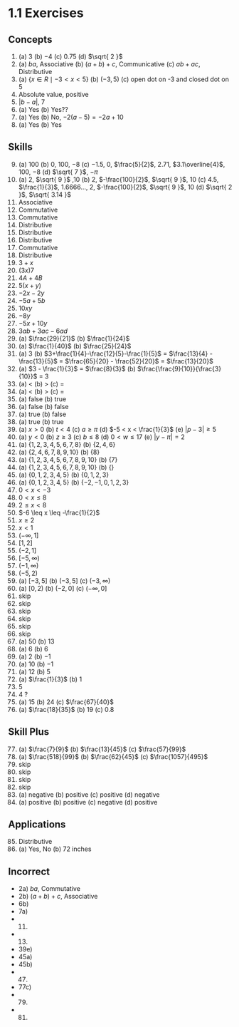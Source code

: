 # 1.1 Exercises

## Concepts

1. (a) $3$ (b) $-4$ (c) $0.75$ (d) $\sqrt{ 2 }$
2. (a) $ba$, Associative (b) $(a + b) + c$, Communicative (c) $ab + ac$, Distributive
3. (a) $\{ x \in R \mid -3 < x < 5 \}$ (b) $(-3, 5)$ (c) open dot on -3 and closed dot on 5
4. Absolute value, positive
5. $|b-a|$, $7$
6. (a) Yes (b) Yes??
7. (a) Yes (b) No, $-2(a-5) = -2a + 10$
8. (a) Yes (b) Yes

## Skills

9. (a) $100$ (b) $0$, $100$, $-8$ (c) $-1.5$, $0$, $\frac{5}{2}$, $2.71$, $3.1\overline{4}$, $100$, $-8$ (d) $\sqrt{ 7 }$, $-\pi$
10. (a) $2$, $\sqrt{ 9 }$ ,$10$ (b) $2$, $-\frac{100}{2}$, $\sqrt{ 9 }$, $10$ (c) $4.5$, $\frac{1}{3}$, $1.6666\dots$, $2$, $-\frac{100}{2}$, $\sqrt{ 9 }$, $10$ (d) $\sqrt{ 2 }$, $\sqrt{ 3.14 }$
11. Associative
12. Commutative
13. Commutative
14. Distributive
15. Distributive
16. Distributive
17. Commutative
18. Distributive
19. $3 + x$
20. $(3x)7$
21. $4A + 4B$
22. $5(x+y)$
23. $-2x - 2y$
24. $-5a + 5b$
25. $10xy$
26. $-8y$
27. $-5x+10y$
28. $3ab+3ac-6ad$
29. (a) $\frac{29}{21}$ (b) $\frac{1}{24}$
30. (a) $\frac{1}{40}$ (b) $\frac{25}{24}$
31. (a) $3$ (b) $3+\frac{1}{4}-\frac{12}{5}-\frac{1}{5}$ = $\frac{13}{4} - \frac{13}{5}$ = $\frac{65}{20} - \frac{52}{20}$ = $\frac{13}{20}$
32. (a) $3 - \frac{1}{3}$ = $\frac{8}{3}$ (b) $\frac{\frac{9}{10}}{\frac{3}{10}}$ = $3$
33. (a) $<$ (b) $>$ (c) $=$
34. (a) $<$ (b) $>$ (c) $=$
35. (a) false (b) true
36. (a) false (b) false
37. (a) true (b) false
38. (a) true (b) true
39. (a) $x > 0$ (b) $t < 4$ (c) $a \geq \pi$ (d) $-5 < x < \frac{1}{3}$ (e) $|p-3| \geq 5$
40. (a) $y < 0$ (b) $z \geq 3$ (c) $b \leq 8$ (d) $0 < w \leq 17$ (e) $|y-\pi| = 2$
41. (a) $\{ 1,2,3,4,5,6,7,8 \}$ (b) $\{ 2,4,6 \}$
42. (a) $\{ 2,4,6,7,8,9,10 \}$ (b) $\{ 8 \}$
43. (a) $\{ 1,2,3,4,5,6,7,8,9,10 \}$ (b) $\{ 7 \}$
44. (a) $\{ 1,2,3,4,5,6,7,8,9,10 \}$ (b) $\{  \}$
45. (a) $\{ 0,1,2,3,4,5 \}$ (b) $\{ 0,1,2,3 \}$
46. (a) $\{ 0,1,2,3,4,5 \}$ (b) $\{ -2,-1,0,1,2,3 \}$
47. $0 < x < -3$
48. $0 < x \leq 8$
49. $2 \leq x < 8$
50. $-6 \leq x \leq -\frac{1}{2}$
51. $x \geq 2$
52. $x < 1$
53. $(-\infty, 1]$
54. $[1, 2]$
55. $(-2, 1]$
56. $[-5, \infty)$
57. $(-1,\infty)$
58. $(-5,2)$
59. (a) $[-3, 5]$ (b) $(-3, 5]$ (c) $(-3, \infty)$
60. (a) $[0, 2)$ (b) $(-2, 0]$ (c) $(-\infty, 0]$
61. skip
62. skip
63. skip
64. skip
65. skip
66. skip
67. (a) $50$ (b) $13$
68. (a) $6$ (b) $6$
69. (a) $2$ (b) $-1$
70. (a) $10$ (b) $-1$
71. (a) $12$ (b) $5$
72. (a) $\frac{1}{3}$ (b) $1$
73. $5$
74. $4$ ?
75. (a) $15$ (b) $24$ (c) $\frac{67}{40}$
76. (a) $\frac{18}{35}$ (b) $19$ (c) $0.8$

## Skill Plus

77. (a) $\frac{7}{9}$ (b) $\frac{13}{45}$ (c) $\frac{57}{99}$
78. (a) $\frac{518}{99}$ (b) $\frac{62}{45}$ (c) $\frac{1057}{495}$
79. skip
80. skip
81. skip
82. skip
83. (a) negative (b) positive (c) positive (d) negative
84. (a) positive (b) positive (c) negative (d) positive

## Applications

85. Distributive
86. (a) Yes, No (b) 72 inches


## Incorrect

- 2a) $ba$, Commutative
- 2b) $(a + b) + c$, Associative
- 6b) 
- 7a)
- 11)
- 13)
- 39e)
- 45a)
- 45b)
- 47)
- 77c)
- 79)
- 81)